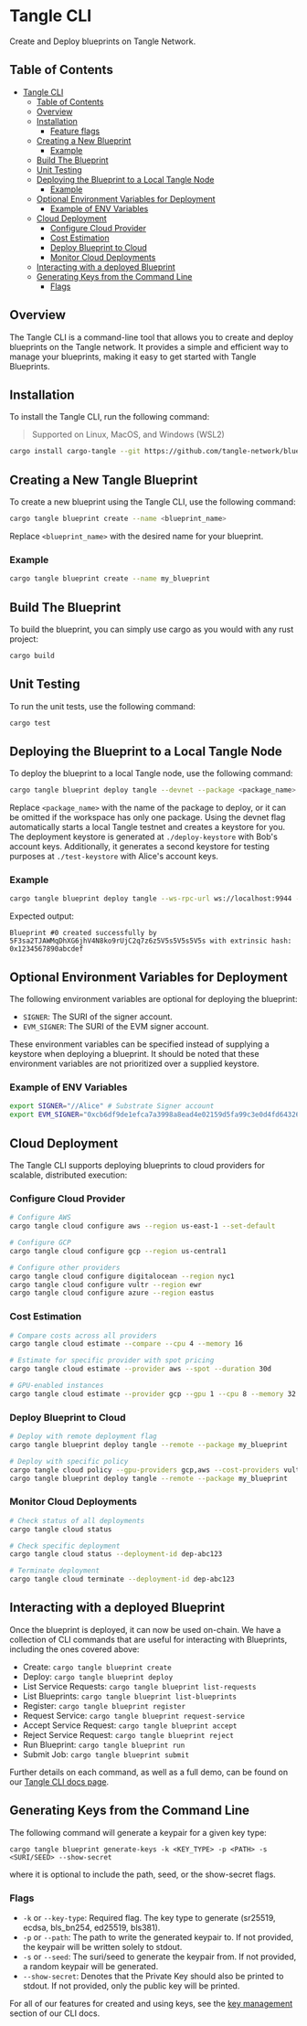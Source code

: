 # Tangle CLI

Create and Deploy blueprints on Tangle Network.

## Table of Contents

- [Tangle CLI](#tangle-cli)
  - [Table of Contents](#table-of-contents)
  - [Overview](#overview)
  - [Installation](#installation)
    - [Feature flags](#feature-flags)
  - [Creating a New Blueprint](#creating-a-new-blueprint)
    - [Example](#example)
  - [Build The Blueprint](#build-the-blueprint)
  - [Unit Testing](#unit-testing)
  - [Deploying the Blueprint to a Local Tangle Node](#deploying-the-blueprint-to-a-local-tangle-node)
    - [Example](#example-1)
  - [Optional Environment Variables for Deployment](#optional-environment-variables-for-deployment)
    - [Example of ENV Variables](#example-of-env-variables)
  - [Cloud Deployment](#cloud-deployment)
    - [Configure Cloud Provider](#configure-cloud-provider)
    - [Cost Estimation](#cost-estimation)
    - [Deploy Blueprint to Cloud](#deploy-blueprint-to-cloud)
    - [Monitor Cloud Deployments](#monitor-cloud-deployments)
  - [Interacting with a deployed Blueprint](#interacting-with-a-deployed-blueprint)
  - [Generating Keys from the Command Line](#generating-keys-from-the-command-line)
    - [Flags](#flags)

## Overview

The Tangle CLI is a command-line tool that allows you to create and deploy blueprints on the Tangle network. It
provides a simple and efficient way to manage your blueprints, making it easy to get started with Tangle
Blueprints.

## Installation

To install the Tangle CLI, run the following command:

> Supported on Linux, MacOS, and Windows (WSL2)

```bash
cargo install cargo-tangle --git https://github.com/tangle-network/blueprint --force
```

## Creating a New Tangle Blueprint

To create a new blueprint using the Tangle CLI, use the following command:

```bash
cargo tangle blueprint create --name <blueprint_name>
```

Replace `<blueprint_name>` with the desired name for your blueprint.

### Example

```bash
cargo tangle blueprint create --name my_blueprint
```

## Build The Blueprint

To build the blueprint, you can simply use cargo as you would with any rust project:

```bash
cargo build
```

## Unit Testing

To run the unit tests, use the following command:

```bash
cargo test
```

## Deploying the Blueprint to a Local Tangle Node

To deploy the blueprint to a local Tangle node, use the following command:

```bash
cargo tangle blueprint deploy tangle --devnet --package <package_name>
```

Replace `<package_name>` with the name of the package to deploy, or it can be omitted if the workspace has only one package. Using the devnet flag automatically starts a local Tangle testnet
and creates a keystore for you. The deployment keystore is generated at `./deploy-keystore` with Bob's account keys. Additionally, it generates a second keystore for testing purposes at `./test-keystore` with Alice's account keys.

### Example

```bash
cargo tangle blueprint deploy tangle --ws-rpc-url ws://localhost:9944 --keystore-path ./my-keystore --package my_blueprint
```

Expected output:

```
Blueprint #0 created successfully by 5F3sa2TJAWMqDhXG6jhV4N8ko9rUjC2q7z6z5V5s5V5s5V5s with extrinsic hash: 0x1234567890abcdef
```

## Optional Environment Variables for Deployment

The following environment variables are optional for deploying the blueprint:

- `SIGNER`: The SURI of the signer account.
- `EVM_SIGNER`: The SURI of the EVM signer account.

These environment variables can be specified instead of supplying a keystore when deploying a blueprint. It should be noted that these environment variables are not prioritized over a supplied keystore.

### Example of ENV Variables

```bash
export SIGNER="//Alice" # Substrate Signer account
export EVM_SIGNER="0xcb6df9de1efca7a3998a8ead4e02159d5fa99c3e0d4fd6432667390bb4726854" # EVM signer account
```

## Cloud Deployment

The Tangle CLI supports deploying blueprints to cloud providers for scalable, distributed execution:

### Configure Cloud Provider

```bash
# Configure AWS
cargo tangle cloud configure aws --region us-east-1 --set-default

# Configure GCP  
cargo tangle cloud configure gcp --region us-central1

# Configure other providers
cargo tangle cloud configure digitalocean --region nyc1
cargo tangle cloud configure vultr --region ewr
cargo tangle cloud configure azure --region eastus
```

### Cost Estimation

```bash
# Compare costs across all providers
cargo tangle cloud estimate --compare --cpu 4 --memory 16

# Estimate for specific provider with spot pricing
cargo tangle cloud estimate --provider aws --spot --duration 30d

# GPU-enabled instances
cargo tangle cloud estimate --provider gcp --gpu 1 --cpu 8 --memory 32
```

### Deploy Blueprint to Cloud

```bash
# Deploy with remote deployment flag
cargo tangle blueprint deploy tangle --remote --package my_blueprint

# Deploy with specific policy
cargo tangle cloud policy --gpu-providers gcp,aws --cost-providers vultr,do
cargo tangle blueprint deploy tangle --remote --package my_blueprint
```

### Monitor Cloud Deployments

```bash
# Check status of all deployments
cargo tangle cloud status

# Check specific deployment
cargo tangle cloud status --deployment-id dep-abc123

# Terminate deployment
cargo tangle cloud terminate --deployment-id dep-abc123
```

## Interacting with a deployed Blueprint

Once the blueprint is deployed, it can now be used on-chain. We have a collection of CLI commands that are useful for interacting with Blueprints, including the ones covered above:

- Create: `cargo tangle blueprint create`
- Deploy: `cargo tangle blueprint deploy`
- List Service Requests: `cargo tangle blueprint list-requests`
- List Blueprints: `cargo tangle blueprint list-blueprints`
- Register: `cargo tangle blueprint register`
- Request Service: `cargo tangle blueprint request-service`
- Accept Service Request: `cargo tangle blueprint accept`
- Reject Service Request: `cargo tangle blueprint reject`
- Run Blueprint: `cargo tangle blueprint run`
- Submit Job: `cargo tangle blueprint submit`

Further details on each command, as well as a full demo, can be found on our [Tangle CLI docs page](https://docs.tangle.tools/developers/cli/tangle).

## Generating Keys from the Command Line

The following command will generate a keypair for a given key type:

```shell
cargo tangle blueprint generate-keys -k <KEY_TYPE> -p <PATH> -s <SURI/SEED> --show-secret
```

where it is optional to include the path, seed, or the show-secret flags.

### Flags

- `-k` or `--key-type`: Required flag. The key type to generate (sr25519, ecdsa, bls_bn254, ed25519, bls381).
- `-p` or `--path`: The path to write the generated keypair to. If not provided, the keypair will be written solely to stdout.
- `-s` or `--seed`: The suri/seed to generate the keypair from. If not provided, a random keypair will be generated.
- `--show-secret`: Denotes that the Private Key should also be printed to stdout. If not provided, only the public key will be printed.

For all of our features for created and using keys, see the [key management](https://docs.tangle.tools/developers/cli/keys) section of our CLI docs.

